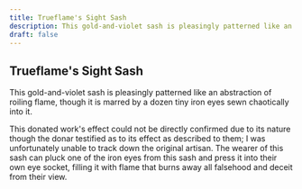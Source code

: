 ```yaml
---
title: Trueflame's Sight Sash
description: This gold-and-violet sash is pleasingly patterned like an abstraction of roiling flame, though...
draft: false
---
```


## Trueflame's Sight Sash

This gold-and-violet sash is pleasingly patterned like an abstraction of roiling flame, though
it is marred by a dozen tiny iron eyes sewn chaotically into it.

This donated work's effect could not be directly confirmed due to its nature though the donar
testified as to its effect as described to them; I was unfortunately unable to track down the
original artisan. The wearer of this sash can pluck one of the iron eyes from this sash and
press it into their own eye socket, filling it with flame that burns away all falsehood and
deceit from their view.
